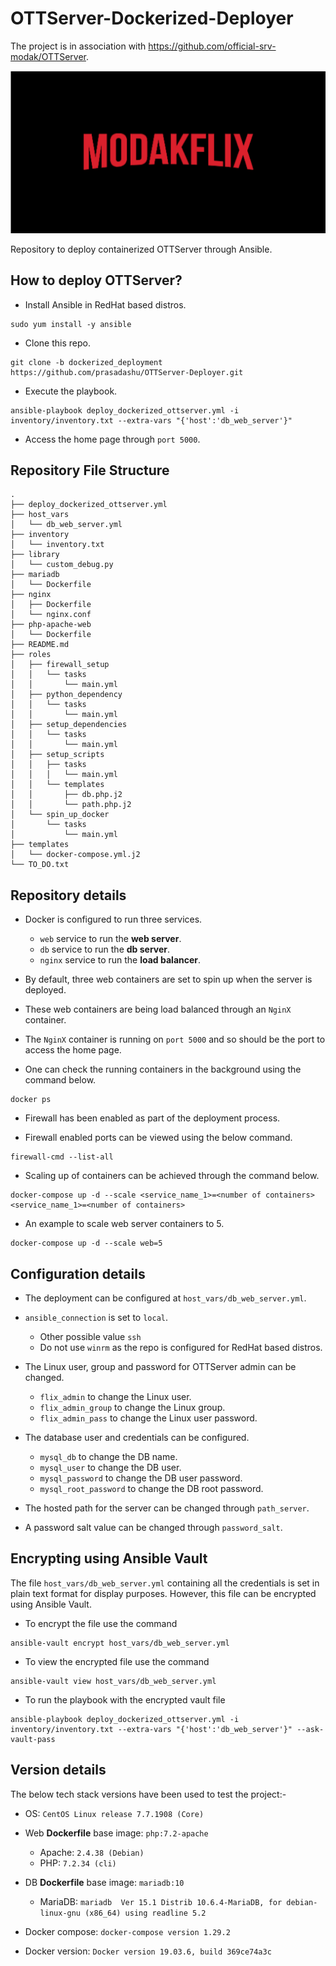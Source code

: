 # OTTServer-Dockerized-Deployer
The project is in association with https://github.com/official-srv-modak/OTTServer.
<p align="center"><img src="./docs/modakflix_banner.png" width="550"/></p>


Repository to deploy containerized OTTServer through Ansible.

## How to deploy OTTServer?

- Install Ansible in RedHat based distros.
```shell
sudo yum install -y ansible
```

- Clone this repo.
```shell
git clone -b dockerized_deployment https://github.com/prasadashu/OTTServer-Deployer.git
```

- Execute the playbook.
```shell
ansible-playbook deploy_dockerized_ottserver.yml -i inventory/inventory.txt --extra-vars "{'host':'db_web_server'}"
```

- Access the home page through `port 5000`.

## Repository File Structure

```
.
├── deploy_dockerized_ottserver.yml
├── host_vars
│   └── db_web_server.yml
├── inventory
│   └── inventory.txt
├── library
│   └── custom_debug.py
├── mariadb
│   └── Dockerfile
├── nginx
│   ├── Dockerfile
│   └── nginx.conf
├── php-apache-web
│   └── Dockerfile
├── README.md
├── roles
│   ├── firewall_setup
│   │   └── tasks
│   │       └── main.yml
│   ├── python_dependency
│   │   └── tasks
│   │       └── main.yml
│   ├── setup_dependencies
│   │   └── tasks
│   │       └── main.yml
│   ├── setup_scripts
│   │   ├── tasks
│   │   │   └── main.yml
│   │   └── templates
│   │       ├── db.php.j2
│   │       └── path.php.j2
│   └── spin_up_docker
│       └── tasks
│           └── main.yml
├── templates
│   └── docker-compose.yml.j2
└── TO_DO.txt

```

## Repository details

- Docker is configured to run three services.
    - `web` service to run the **web server**.
    - `db` service to run the **db server**.
    - `nginx` service to run the **load balancer**.
 
- By default, three web containers are set to spin up when the server is deployed.
- These web containers are being load balanced through an `NginX` container.
- The `NginX` container is running on `port 5000` and so should be the port to access the home page.

- One can check the running containers in the background using the command below.
```shell
docker ps
```

- Firewall has been enabled as part of the deployment process.

- Firewall enabled ports can be viewed using the below command.
```shell
firewall-cmd --list-all
```

- Scaling up of containers can be achieved through the command below.
```shell
docker-compose up -d --scale <service_name_1>=<number of containers> <service_name_1>=<number of containers>
```
- An example to scale web server containers to 5.
```shell
docker-compose up -d --scale web=5
```

## Configuration details

- The deployment can be configured at `host_vars/db_web_server.yml`.

- `ansible_connection` is set to `local`.
    - Other possible value `ssh`
    - Do not use `winrm` as the repo is configured for RedHat based distros.
    
- The Linux user, group and password for OTTServer admin can be changed.
    - `flix_admin` to change the Linux user.
    - `flix_admin_group` to change the Linux group.
    - `flix_admin_pass` to change the Linux user password.
    
- The database user and credentials can be configured.
    - `mysql_db` to change the DB name.
    - `mysql_user` to change the DB user.
    - `mysql_password` to change the DB user password.
    - `mysql_root_password` to change the DB root password.
    
- The hosted path for the server can be changed through `path_server`.

- A password salt value can be changed through `password_salt`.


## Encrypting using Ansible Vault
The file `host_vars/db_web_server.yml` containing all the credentials is set in plain text format for display purposes. However, this file can be encrypted using Ansible Vault.

- To encrypt the file use the command
```shell
ansible-vault encrypt host_vars/db_web_server.yml
```

- To view the encrypted file use the command
```shell
ansible-vault view host_vars/db_web_server.yml
```

- To run the playbook with the encrypted vault file
```shell
ansible-playbook deploy_dockerized_ottserver.yml -i inventory/inventory.txt --extra-vars "{'host':'db_web_server'}" --ask-vault-pass
```

## Version details
The below tech stack versions have been used to test the project:-

- OS: `CentOS Linux release 7.7.1908 (Core)`

- Web **Dockerfile** base image: `php:7.2-apache`
    - Apache: `2.4.38 (Debian)`
    - PHP: `7.2.34 (cli)`
    
- DB **Dockerfile** base image: `mariadb:10`
    - MariaDB: `mariadb  Ver 15.1 Distrib 10.6.4-MariaDB, for debian-linux-gnu (x86_64) using readline 5.2`
    
- Docker compose: `docker-compose version 1.29.2`

- Docker version: `Docker version 19.03.6, build 369ce74a3c`
